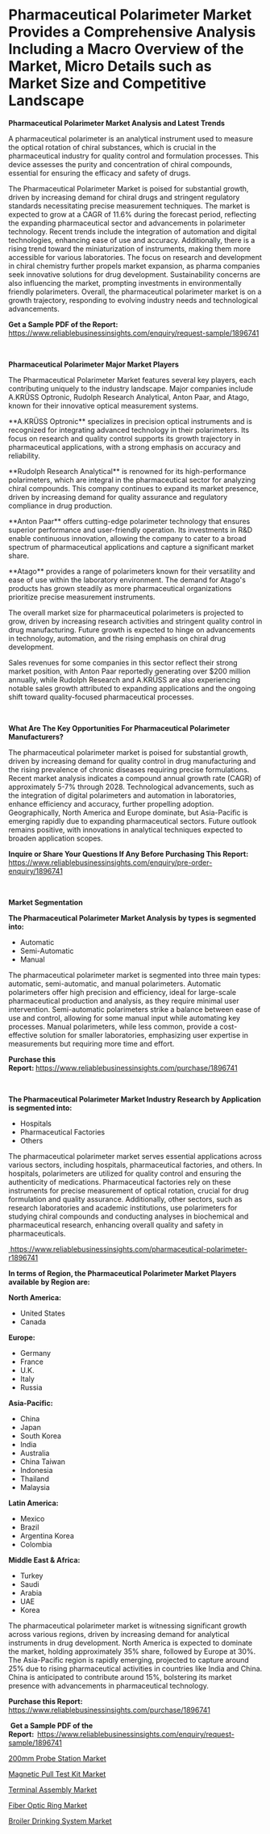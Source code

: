 <p><h1>Pharmaceutical Polarimeter Market Provides a Comprehensive Analysis Including a Macro Overview of the Market, Micro Details such as Market Size and Competitive Landscape</h1></p><p><strong>Pharmaceutical Polarimeter Market Analysis and Latest Trends</strong></p>
<p><p>A pharmaceutical polarimeter is an analytical instrument used to measure the optical rotation of chiral substances, which is crucial in the pharmaceutical industry for quality control and formulation processes. This device assesses the purity and concentration of chiral compounds, essential for ensuring the efficacy and safety of drugs.</p><p>The Pharmaceutical Polarimeter Market is poised for substantial growth, driven by increasing demand for chiral drugs and stringent regulatory standards necessitating precise measurement techniques. The market is expected to grow at a CAGR of 11.6% during the forecast period, reflecting the expanding pharmaceutical sector and advancements in polarimeter technology. Recent trends include the integration of automation and digital technologies, enhancing ease of use and accuracy. Additionally, there is a rising trend toward the miniaturization of instruments, making them more accessible for various laboratories. The focus on research and development in chiral chemistry further propels market expansion, as pharma companies seek innovative solutions for drug development. Sustainability concerns are also influencing the market, prompting investments in environmentally friendly polarimeters. Overall, the pharmaceutical polarimeter market is on a growth trajectory, responding to evolving industry needs and technological advancements.</p></p>
<p><strong>Get a Sample PDF of the Report:&nbsp;</strong> <a href="https://www.reliablebusinessinsights.com/enquiry/request-sample/1896741?utm_campaign=113&utm_medium=2&utm_source=Github&utm_content=ia&utm_term=22022025&utm_id=pharmaceutical-polarimeter">https://www.reliablebusinessinsights.com/enquiry/request-sample/1896741</a></p>
<p>&nbsp;</p>
<p><strong>Pharmaceutical Polarimeter Major Market Players</strong></p>
<p><p>The Pharmaceutical Polarimeter Market features several key players, each contributing uniquely to the industry landscape. Major companies include A.KRÜSS Optronic, Rudolph Research Analytical, Anton Paar, and Atago, known for their innovative optical measurement systems.</p><p>**A.KRÜSS Optronic** specializes in precision optical instruments and is recognized for integrating advanced technology in their polarimeters. Its focus on research and quality control supports its growth trajectory in pharmaceutical applications, with a strong emphasis on accuracy and reliability.</p><p>**Rudolph Research Analytical** is renowned for its high-performance polarimeters, which are integral in the pharmaceutical sector for analyzing chiral compounds. This company continues to expand its market presence, driven by increasing demand for quality assurance and regulatory compliance in drug production.</p><p>**Anton Paar** offers cutting-edge polarimeter technology that ensures superior performance and user-friendly operation. Its investments in R&D enable continuous innovation, allowing the company to cater to a broad spectrum of pharmaceutical applications and capture a significant market share.</p><p>**Atago** provides a range of polarimeters known for their versatility and ease of use within the laboratory environment. The demand for Atago's products has grown steadily as more pharmaceutical organizations prioritize precise measurement instruments.</p><p>The overall market size for pharmaceutical polarimeters is projected to grow, driven by increasing research activities and stringent quality control in drug manufacturing. Future growth is expected to hinge on advancements in technology, automation, and the rising emphasis on chiral drug development.</p><p>Sales revenues for some companies in this sector reflect their strong market position, with Anton Paar reportedly generating over $200 million annually, while Rudolph Research and A.KRÜSS are also experiencing notable sales growth attributed to expanding applications and the ongoing shift toward quality-focused pharmaceutical processes.</p></p>
<p>&nbsp;</p>
<p><strong>What Are The Key Opportunities For Pharmaceutical Polarimeter Manufacturers?</strong></p>
<p><p>The pharmaceutical polarimeter market is poised for substantial growth, driven by increasing demand for quality control in drug manufacturing and the rising prevalence of chronic diseases requiring precise formulations. Recent market analysis indicates a compound annual growth rate (CAGR) of approximately 5-7% through 2028. Technological advancements, such as the integration of digital polarimeters and automation in laboratories, enhance efficiency and accuracy, further propelling adoption. Geographically, North America and Europe dominate, but Asia-Pacific is emerging rapidly due to expanding pharmaceutical sectors. Future outlook remains positive, with innovations in analytical techniques expected to broaden application scopes.</p></p>
<p><strong>Inquire or Share Your Questions If Any Before Purchasing This Report:</strong> <a href="https://www.reliablebusinessinsights.com/enquiry/pre-order-enquiry/1896741?utm_campaign=113&utm_medium=2&utm_source=Github&utm_content=ia&utm_term=22022025&utm_id=pharmaceutical-polarimeter">https://www.reliablebusinessinsights.com/enquiry/pre-order-enquiry/1896741</a></p>
<p>&nbsp;</p>
<p><strong>Market Segmentation</strong></p>
<p><strong>The Pharmaceutical Polarimeter Market Analysis by types is segmented into:</strong></p>
<p><ul><li>Automatic</li><li>Semi-Automatic</li><li>Manual</li></ul></p>
<p><p>The pharmaceutical polarimeter market is segmented into three main types: automatic, semi-automatic, and manual polarimeters. Automatic polarimeters offer high precision and efficiency, ideal for large-scale pharmaceutical production and analysis, as they require minimal user intervention. Semi-automatic polarimeters strike a balance between ease of use and control, allowing for some manual input while automating key processes. Manual polarimeters, while less common, provide a cost-effective solution for smaller laboratories, emphasizing user expertise in measurements but requiring more time and effort.</p></p>
<p><strong>Purchase this Report:&nbsp;</strong><a href="https://www.reliablebusinessinsights.com/purchase/1896741?utm_campaign=113&utm_medium=2&utm_source=Github&utm_content=ia&utm_term=22022025&utm_id=pharmaceutical-polarimeter">https://www.reliablebusinessinsights.com/purchase/1896741</a></p>
<p>&nbsp;</p>
<p><strong>The Pharmaceutical Polarimeter Market Industry Research by Application is segmented into:</strong></p>
<p><ul><li>Hospitals</li><li>Pharmaceutical Factories</li><li>Others</li></ul></p>
<p><p>The pharmaceutical polarimeter market serves essential applications across various sectors, including hospitals, pharmaceutical factories, and others. In hospitals, polarimeters are utilized for quality control and ensuring the authenticity of medications. Pharmaceutical factories rely on these instruments for precise measurement of optical rotation, crucial for drug formulation and quality assurance. Additionally, other sectors, such as research laboratories and academic institutions, use polarimeters for studying chiral compounds and conducting analyses in biochemical and pharmaceutical research, enhancing overall quality and safety in pharmaceuticals.</p></p>
<p><a href="https://www.reliablebusinessinsights.com/pharmaceutical-polarimeter-r1896741?utm_campaign=113&utm_medium=2&utm_source=Github&utm_content=ia&utm_term=22022025&utm_id=pharmaceutical-polarimeter">&nbsp;https://www.reliablebusinessinsights.com/pharmaceutical-polarimeter-r1896741</a></p>
<p><strong>In terms of Region, the Pharmaceutical Polarimeter Market Players available by Region are:</strong></p>
<p>
    <p> <strong> North America: </strong>
        <ul>
            <li>United States</li>
            <li>Canada</li>
        </ul>
        </p> 
    <p> <strong> Europe: </strong>
        <ul>
            <li>Germany</li>
            <li>France</li>
            <li>U.K.</li>
            <li>Italy</li>
            <li>Russia</li>
        </ul>
        </p> 
    <p> <strong> Asia-Pacific: </strong>
        <ul>
            <li>China</li>
            <li>Japan</li>
            <li>South Korea</li>
            <li>India</li>
            <li>Australia</li>
            <li>China Taiwan</li>
            <li>Indonesia</li>
            <li>Thailand</li>
            <li>Malaysia</li>
        </ul>
        </p> 
    <p> <strong> Latin America: </strong>
        <ul>
            <li>Mexico</li>
            <li>Brazil</li>
            <li>Argentina Korea</li>
            <li>Colombia</li>
        </ul>
        </p> 
    <p> <strong> Middle East & Africa: </strong>
        <ul>
            <li>Turkey</li>
            <li>Saudi</li>
            <li>Arabia</li>
            <li>UAE</li>
            <li>Korea</li>
        </ul>
    </p>
    </p>
<p><p>The pharmaceutical polarimeter market is witnessing significant growth across various regions, driven by increasing demand for analytical instruments in drug development. North America is expected to dominate the market, holding approximately 35% share, followed by Europe at 30%. The Asia-Pacific region is rapidly emerging, projected to capture around 25% due to rising pharmaceutical activities in countries like India and China. China is anticipated to contribute around 15%, bolstering its market presence with advancements in pharmaceutical technology.</p></p>
<p><strong>Purchase this Report: </strong><a href="https://www.reliablebusinessinsights.com/purchase/1896741?utm_campaign=113&utm_medium=2&utm_source=Github&utm_content=ia&utm_term=22022025&utm_id=pharmaceutical-polarimeter">https://www.reliablebusinessinsights.com/purchase/1896741</a></p>
<p>&nbsp;<strong>Get a Sample PDF of the Report:&nbsp;&nbsp;</strong><a href="https://www.reliablebusinessinsights.com/enquiry/request-sample/1896741?utm_campaign=113&utm_medium=2&utm_source=Github&utm_content=ia&utm_term=22022025&utm_id=pharmaceutical-polarimeter">https://www.reliablebusinessinsights.com/enquiry/request-sample/1896741</a></p>
<p><strong></strong></p>
<p><p><a href="https://github.com/batergrealy/Market-Research-Report-List-1/blob/main/200mm-probe-station-market.md?utm_campaign=113&utm_medium=2&utm_source=Github&utm_content=ia&utm_term=22022025&utm_id=pharmaceutical-polarimeter">200mm Probe Station Market</a></p><p><a href="https://github.com/emaaneaddytu/Market-Research-Report-List-1/blob/main/magnetic-pull-test-kit-market.md?utm_campaign=113&utm_medium=2&utm_source=Github&utm_content=ia&utm_term=22022025&utm_id=pharmaceutical-polarimeter">Magnetic Pull Test Kit Market</a></p><p><a href="https://github.com/rotencohen7j/Market-Research-Report-List-1/blob/main/terminal-assembly-market.md?utm_campaign=113&utm_medium=2&utm_source=Github&utm_content=ia&utm_term=22022025&utm_id=pharmaceutical-polarimeter">Terminal Assembly Market</a></p><p><a href="https://github.com/dibesnayee/Market-Research-Report-List-1/blob/main/fiber-optic-ring-market.md?utm_campaign=113&utm_medium=2&utm_source=Github&utm_content=ia&utm_term=22022025&utm_id=pharmaceutical-polarimeter">Fiber Optic Ring Market</a></p><p><a href="https://github.com/bosawhaddye2/Market-Research-Report-List-1/blob/main/broiler-drinking-system-market.md?utm_campaign=113&utm_medium=2&utm_source=Github&utm_content=ia&utm_term=22022025&utm_id=pharmaceutical-polarimeter">Broiler Drinking System Market</a></p></p>